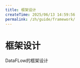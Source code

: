 ```yaml
---
title: 框架设计
createTime: 2025/06/13 14:59:56
permalink: /zh/guide/framework/
---
```

# 框架设计

DataFLow的框架设计
